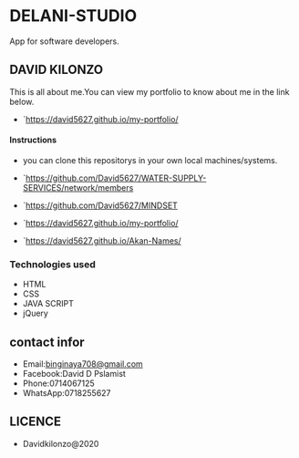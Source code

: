 # DELANI-STUDIO
App for software developers.

## DAVID KILONZO
This is all about me.You can view my portfolio to know about me in the link below.
* `https://david5627.github.io/my-portfolio/

#### Instructions
* you can clone this repositorys in your own local machines/systems.
* `https://github.com/David5627/WATER-SUPPLY-SERVICES/network/members

* `https://github.com/David5627/MINDSET
* `https://david5627.github.io/my-portfolio/
* `https://david5627.github.io/Akan-Names/


### Technologies used
 * HTML
 * CSS
 * JAVA SCRIPT
 * jQuery

 ## contact infor
 * Email:binginaya708@gmail.com
 * Facebook:David D Pslamist
 * Phone:0714067125
 * WhatsApp:0718255627

 ## LICENCE
 
 * Davidkilonzo@2020